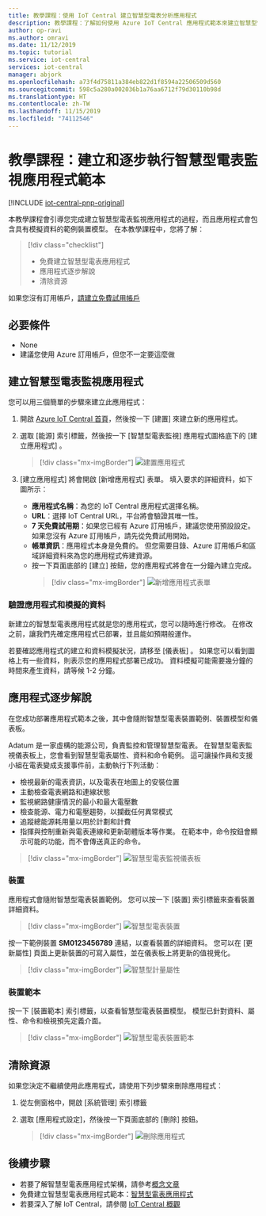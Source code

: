 ```yaml
---
title: 教學課程：使用 IoT Central 建立智慧型電表分析應用程式
description: 教學課程：了解如何使用 Azure IoT Central 應用程式範本來建立智慧型電表監視應用程式。
author: op-ravi
ms.author: omravi
ms.date: 11/12/2019
ms.topic: tutorial
ms.service: iot-central
services: iot-central
manager: abjork
ms.openlocfilehash: a73f4d75811a384eb822d1f8594a22506509d560
ms.sourcegitcommit: 598c5a280a002036b1a76aa6712f79d30110b98d
ms.translationtype: HT
ms.contentlocale: zh-TW
ms.lasthandoff: 11/15/2019
ms.locfileid: "74112546"
---
```

# <a name="tutorial-create-and-walk-through-the-smart-meter-monitoring-app-template"></a>教學課程：建立和逐步執行智慧型電表監視應用程式範本 

[!INCLUDE [iot-central-pnp-original](../../../includes/iot-central-pnp-original-note.md)]

本教學課程會引導您完成建立智慧型電表監視應用程式的過程，而且應用程式會包含具有模擬資料的範例裝置模型。 在本教學課程中，您將了解：

> [!div class="checklist"]
> * 免費建立智慧型電表應用程式
> * 應用程式逐步解說
> * 清除資源


如果您沒有訂用帳戶，[請建立免費試用帳戶](https://azure.microsoft.com/free)

## <a name="prerequisites"></a>必要條件
- None
- 建議您使用 Azure 訂用帳戶，但您不一定要這麼做

## <a name="create-a-smart-meter-monitoring-app"></a>建立智慧型電表監視應用程式 

您可以用三個簡單的步驟來建立此應用程式：

1. 開啟 [Azure IoT Central 首頁](https://apps.azureiotcentral.com)，然後按一下 [建置]  來建立新的應用程式。 

2. 選取 [能源]  索引標籤，然後按一下 [智慧型電表監視]  應用程式圖格底下的 [建立應用程式]  。

    > [!div class="mx-imgBorder"]
    > ![建置應用程式](media/tutorial-iot-central-smart-meter/smart-meter-build.png)
    

3. [建立應用程式]  將會開啟 [新增應用程式]  表單。 填入要求的詳細資料，如下圖所示：
    * **應用程式名稱**：為您的 IoT Central 應用程式選擇名稱。 
    * **URL**：選擇 IoT Central URL，平台將會驗證其唯一性。
    * **7 天免費試用期**：如果您已經有 Azure 訂用帳戶，建議您使用預設設定。 如果您沒有 Azure 訂用帳戶，請先從免費試用開始。
    * **帳單資訊**：應用程式本身是免費的。 但您需要目錄、Azure 訂用帳戶和區域詳細資料來為您的應用程式佈建資源。
    * 按一下頁面底部的 [建立]  按鈕，您的應用程式將會在一分鐘內建立完成。     
        > [!div class="mx-imgBorder"]
        > ![新增應用程式表單](media/tutorial-iot-central-smart-meter/smart-meter-create-new-app.png)


### <a name="verify-the-application-and-simulated-data"></a>驗證應用程式和模擬的資料

新建立的智慧型電表應用程式就是您的應用程式，您可以隨時進行修改。 在修改之前，讓我們先確定應用程式已部署，並且能如預期般運作。

若要確認應用程式的建立和資料模擬狀況，請移至 [儀表板]  。 如果您可以看到圖格上有一些資料，則表示您的應用程式部署已成功。 資料模擬可能需要幾分鐘的時間來產生資料，請等候 1-2 分鐘。 

## <a name="application-walk-through"></a>應用程式逐步解說
在您成功部署應用程式範本之後，其中會隨附智慧型電表裝置範例、裝置模型和儀表板。 

Adatum 是一家虛構的能源公司，負責監控和管理智慧型電表。 在智慧型電表監視儀表板上，您會看到智慧型電表屬性、資料和命令範例。 這可讓操作員和支援小組在電表變成支援事件前，主動執行下列活動： 
* 檢視最新的電表資訊，以及電表在地圖上的安裝位置
* 主動檢查電表網路和連線狀態 
* 監視網路健康情況的最小和最大電壓數 
* 檢查能源、電力和電壓趨勢，以攔截任何異常模式 
* 追蹤總能源耗用量以用於計劃和計費
* 指揮與控制重新與電表連線和更新韌體版本等作業。 在範本中，命令按鈕會顯示可能的功能，而不會傳送真正的命令。 

> [!div class="mx-imgBorder"]
> ![智慧型電表監視儀表板](media/tutorial-iot-central-smart-meter/smart-meter-dashboard.png)

### <a name="devices"></a>裝置
應用程式會隨附智慧型電表裝置範例。 您可以按一下 [裝置]  索引標籤來查看裝置詳細資料。

> [!div class="mx-imgBorder"]
> ![智慧型電表裝置](media/tutorial-iot-central-smart-meter/smart-meter-devices.png)

按一下範例裝置 **SM0123456789** 連結，以查看裝置的詳細資料。 您可以在 [更新屬性]  頁面上更新裝置的可寫入屬性，並在儀表板上將更新的值視覺化。

> [!div class="mx-imgBorder"]
> ![智慧型計量屬性](media/tutorial-iot-central-smart-meter/smart-meter-device-properties.png)

### <a name="device-template"></a>裝置範本
按一下 [裝置範本]  索引標籤，以查看智慧型電表裝置模型。 模型已針對資料、屬性、命令和檢視預先定義介面。

> [!div class="mx-imgBorder"]
> ![智慧型電表裝置範本](media/tutorial-iot-central-smart-meter/smart-meter-device-template.png)


## <a name="clean-up-resources"></a>清除資源
如果您決定不繼續使用此應用程式，請使用下列步驟來刪除應用程式：

1. 從左側窗格中，開啟 [系統管理] 索引標籤
2. 選取 [應用程式設定]，然後按一下頁面底部的 [刪除] 按鈕。 

    > [!div class="mx-imgBorder"]
    > ![刪除應用程式](media/tutorial-iot-central-smart-meter/smart-meter-delete-app.png)


## <a name="next-steps"></a>後續步驟
* 若要了解智慧型電表應用程式架構，請參考[概念文章](https://docs.microsoft.com/azure/iot-central/energy/concept-iot-central-smart-meter-app)
* 免費建立智慧型電表應用程式範本：[智慧型電表應用程式](https://apps.azureiotcentral.com/build/new/smart-meter-monitoring)
* 若要深入了解 IoT Central，請參閱 [IoT Central 概觀](https://docs.microsoft.com/azure/iot-central/)
